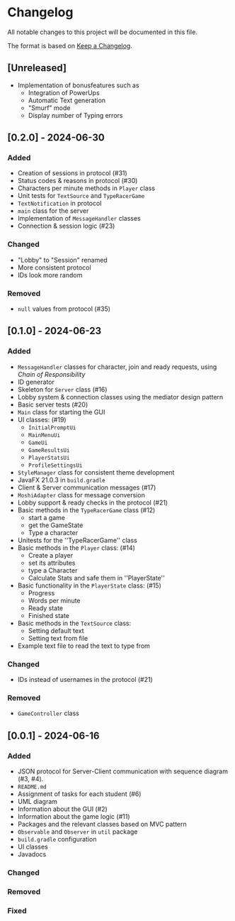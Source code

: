 # Changelog

All notable changes to this project will be documented in this file.

The format is based on [Keep a Changelog](https://keepachangelog.com/en/1.1.0/).

## [Unreleased]
- Implementation of bonusfeatures such as
  - Integration of PowerUps
  - Automatic Text generation
  - "Smurf" mode
  - Display number of Typing errors

## [0.2.0] - 2024-06-30

### Added
- Creation of sessions in protocol (#31)
- Status codes & reasons in protocol (#30)
- Characters per minute methods in ``Player`` class
- Unit tests for ``TextSource`` and `TypeRacerGame`
- ``TextNotification`` in protocol
- ``main`` class for the server
- Implementation of ``MessageHandler`` classes
- Connection & session logic (#23)

### Changed
- "Lobby" to "Session" renamed
- More consistent protocol
- IDs look more random

### Removed
- ``null`` values from protocol (#35)

## [0.1.0] - 2024-06-23

### Added
- ``MessageHandler`` classes for character, join and ready requests, using *Chain of Responsibility*
- ID generator
- Skeleton for ``Server`` class (#16)
- Lobby system & connection classes using the mediator design pattern
- Basic server tests (#20)
- ``Main`` class for starting the GUI
- UI classes: (#19)
  - ``InitialPromptUi``
  - ``MainMenuUi``
  - ``GameUi``
  - ``GameResultsUi``
  - ``PlayerStatsUi``
  - ``ProfileSettingsUi``
- ``StyleManager`` class for consistent theme development
- JavaFX 21.0.3 in ``build.gradle``
- Client & Server communication messages (#17)
- ``MoshiAdapter`` class for message conversion
- Lobby support & ready checks in the protocol (#21)
- Basic methods in the ``TypeRacerGame`` class (#12)
  - start a game
  - get the GameState
  - Type a character
- Unitests for the ''TypeRacerGame'' class
- Basic methods in the ``Player`` class: (#14)
  - Create a player
  - set its attributes
  - type a Character
  - Calculate Stats and safe them in ''PlayerState''
- Basic functionality in the ``PlayerState`` class: (#15)
  - Progress
  - Words per minute
  - Ready state
  - Finished state
- Basic methods in the ``TextSource`` class:
  - Setting default text
  - Setting text from file
- Example text file to read the text to type from

### Changed
- IDs instead of usernames in the protocol (#21)

### Removed
- ``GameController`` class

## [0.0.1] - 2024-06-16

### Added
- JSON protocol for Server-Client communication with sequence diagram (#3, #4).
- ``README.md``
- Assignment of tasks for each student (#6)
- UML diagram
- Information about the GUI (#2)
- Information about the game logic (#11)
- Packages and the relevant classes based on MVC pattern
- ``Observable`` and ``Observer`` in ``util`` package
- ``build.gradle`` configuration
- UI classes
- Javadocs

### Changed

### Removed

### Fixed
